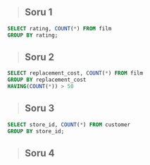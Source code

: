 > ## Soru 1
```SQL
SELECT rating, COUNT(*) FROM film
GROUP BY rating;
```

> ## Soru 2
```SQL
SELECT replacement_cost, COUNT(*) FROM film
GROUP BY replacement_cost
HAVING(COUNT(*)) > 50

```

> ## Soru 3
```SQL
SELECT store_id, COUNT(*) FROM customer
GROUP BY store_id;
```

> ## Soru 4
```SQL

```
